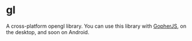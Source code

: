 # gl

A cross-platform opengl library. You can use this library with [GopherJS](https://github.com/gopherjs/gopherjs), on the desktop, and soon on Android.
